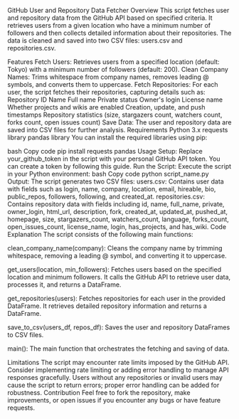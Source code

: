 GitHub User and Repository Data Fetcher
Overview
This script fetches user and repository data from the GitHub API based on specified criteria. It retrieves users from a given location who have a minimum number of followers and then collects detailed information about their repositories. The data is cleaned and saved into two CSV files: users.csv and repositories.csv.

Features
Fetch Users: Retrieves users from a specified location (default: Tokyo) with a minimum number of followers (default: 200).
Clean Company Names: Trims whitespace from company names, removes leading @ symbols, and converts them to uppercase.
Fetch Repositories: For each user, the script fetches their repositories, capturing details such as:
Repository ID
Name
Full name
Private status
Owner's login
License name
Whether projects and wikis are enabled
Creation, update, and push timestamps
Repository statistics (size, stargazers count, watchers count, forks count, open issues count)
Save Data: The user and repository data are saved into CSV files for further analysis.
Requirements
Python 3.x
requests library
pandas library
You can install the required libraries using pip:

bash
Copy code
pip install requests pandas
Usage
Setup:
Replace your_github_token in the script with your personal GitHub API token. You can create a token by following this guide.
Run the Script: Execute the script in your Python environment:
bash
Copy code
python script_name.py
Output: The script generates two CSV files:
users.csv: Contains user data with fields such as login, name, company, location, email, hireable, bio, public_repos, followers, following, and created_at.
repositories.csv: Contains repository data with fields including id, name, full_name, private, owner_login, html_url, description, fork, created_at, updated_at, pushed_at, homepage, size, stargazers_count, watchers_count, language, forks_count, open_issues_count, license_name, login, has_projects, and has_wiki.
Code Explanation
The script consists of the following main functions:

clean_company_name(company): Cleans the company name by trimming whitespace, removing a leading @ symbol, and converting it to uppercase.

get_users(location, min_followers): Fetches users based on the specified location and minimum followers. It calls the GitHub API to retrieve user data, processes it, and returns a DataFrame.

get_repositories(users): Fetches repositories for each user in the provided DataFrame. It retrieves detailed repository information and returns a DataFrame.

save_to_csv(users_df, repos_df): Saves the user and repository DataFrames to CSV files.

main(): The main function that orchestrates the fetching and saving of data.

Limitations
The script may encounter rate limits imposed by the GitHub API. Consider implementing rate limiting or adding error handling to manage API responses gracefully.
Users without any repositories or invalid users may cause the script to return errors; proper error handling can be added for robustness.
Contribution
Feel free to fork the repository, make improvements, or open issues if you encounter any bugs or have feature requests.
